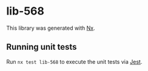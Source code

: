 # lib-568

This library was generated with [Nx](https://nx.dev).

## Running unit tests

Run `nx test lib-568` to execute the unit tests via [Jest](https://jestjs.io).

